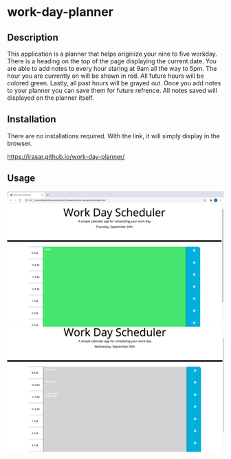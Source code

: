 # work-day-planner

## Description 

This application is a planner that helps originize your nine to five workday. There is a heading on the top of the page displaying the current date. You are able to add notes to every hour staring at 9am all the way to 5pm. The hour you are currently on will be shown in red. All future hours will be colored green. Lastly, all past hours will be grayed out. Once you add notes to your planner you can save them for future refrence. All notes saved will displayed on the planner itself.



## Installation

There are no installations required. With the link, it will simply display in the browser.

 https://irasar.github.io/work-day-planner/


## Usage 



![alt text](assets/plan.png)
![alt text](assets/plan2.png)
